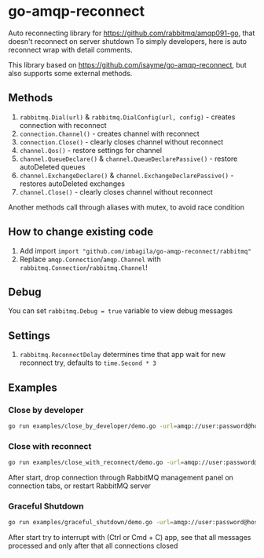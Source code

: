 # go-amqp-reconnect

Auto reconnecting library for https://github.com/rabbitmq/amqp091-go, that doesn't reconnect on server shutdown
To simply developers, here is auto reconnect wrap with detail comments.

This library based on https://github.com/isayme/go-amqp-reconnect, but also supports some external methods.

## Methods

1. `rabbitmq.Dial(url)` & `rabbitmq.DialConfig(url, config)` - creates connection with reconnect
2. `connection.Channel()` - creates channel with reconnect
3. `connection.Close()` - clearly closes channel without reconnect
4. `channel.Qos()` - restore settings for channel
5. `channel.QueueDeclare()` & `channel.QueueDeclarePassive()` - restore autoDeleted queues
6. `channel.ExchangeDeclare()` & `channel.ExchangeDeclarePassive()` - restores autoDeleted exchanges
7. `channel.Close()` - clearly closes channel without reconnect

Another methods call through aliases with mutex, to avoid race condition

## How to change existing code
1. Add import `import "github.com/imbagila/go-amqp-reconnect/rabbitmq"`
2. Replace `amqp.Connection`/`amqp.Channel` with `rabbitmq.Connection`/`rabbitmq.Channel`!

## Debug

You can set `rabbitmq.Debug = true` variable to view debug messages

## Settings

1. `rabbitmq.ReconnectDelay` determines time that app wait for new reconnect try, defaults to `time.Second * 3`

## Examples

### Close by developer

```bash
go run examples/close_by_developer/demo.go -url=amqp://user:password@host:port/
```

### Close with reconnect

```bash
go run examples/close_with_reconnect/demo.go -url=amqp://user:password@host:port/
```

After start, drop connection through RabbitMQ management panel on connection tabs, or restart RabbitMQ server

### Graceful Shutdown

```bash
go run examples/graceful_shutdown/demo.go -url=amqp://user:password@host:port/
```

After start try to interrupt with (Ctrl or Cmd + C) app, see that all messages processed and only after that all connections closed